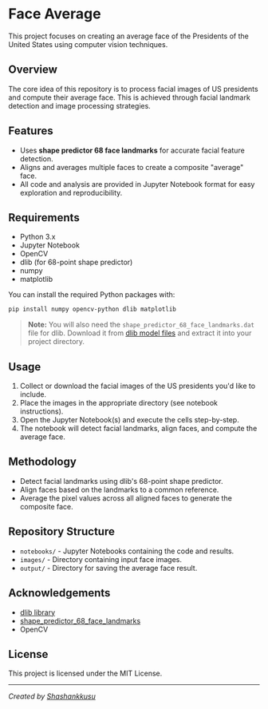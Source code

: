 # Face Average

This project focuses on creating an average face of the Presidents of the United States using computer vision techniques.

## Overview

The core idea of this repository is to process facial images of US presidents and compute their average face. This is achieved through facial landmark detection and image processing strategies.

## Features

- Uses **shape predictor 68 face landmarks** for accurate facial feature detection.
- Aligns and averages multiple faces to create a composite "average" face.
- All code and analysis are provided in Jupyter Notebook format for easy exploration and reproducibility.

## Requirements

- Python 3.x
- Jupyter Notebook
- OpenCV
- dlib (for 68-point shape predictor)
- numpy
- matplotlib

You can install the required Python packages with:

```bash
pip install numpy opencv-python dlib matplotlib
```

> **Note:** You will also need the `shape_predictor_68_face_landmarks.dat` file for dlib.
> Download it from [dlib model files](http://dlib.net/files/shape_predictor_68_face_landmarks.dat.bz2) and extract it into your project directory.

## Usage

1. Collect or download the facial images of the US presidents you'd like to include.
2. Place the images in the appropriate directory (see notebook instructions).
3. Open the Jupyter Notebook(s) and execute the cells step-by-step.
4. The notebook will detect facial landmarks, align faces, and compute the average face.

## Methodology

- Detect facial landmarks using dlib's 68-point shape predictor.
- Align faces based on the landmarks to a common reference.
- Average the pixel values across all aligned faces to generate the composite face.

## Repository Structure

- `notebooks/` - Jupyter Notebooks containing the code and results.
- `images/` - Directory containing input face images.
- `output/` - Directory for saving the average face result.

## Acknowledgements

- [dlib library](http://dlib.net/)
- [shape_predictor_68_face_landmarks](http://dlib.net/files/shape_predictor_68_face_landmarks.dat.bz2)
- OpenCV

## License

This project is licensed under the MIT License.

---
*Created by [Shashankkusu](https://github.com/Shashankkusu)*
